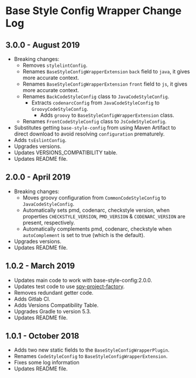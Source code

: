 # Base Style Config Wrapper Change Log

## 3.0.0 - August 2019

* Breaking changes:
  * Removes `stylelintConfig`.
  * Renames `BaseStyleConfigWrapperExtension` `back` field to `java`, it gives more accurate context.
  * Renames `BaseStyleConfigWrapperExtension` `front` field to `js`, it gives more accurate context.
  * Renames `BackCodeStyleConfig` class to `JavaCodeStyleConfig`.
    * Extracts `codenarcConfig` from `JavaCodeStyleConfig` to `GroovyCodeStyleConfig`.
      * Adds `groovy` to `BaseStyleConfigWrapperExtension` class.
  * Renames `FrontCodeStyleConfig` class to `JsCodeStyleConfig`.
* Substitutes getting `base-style-config` from using Maven Artifact to direct download to avoid resolving `configuration` prematurely.
* Adds `tsEslintConfig`.
* Upgrades versions.
* Updates VERSIONS_COMPATIBILITY table.
* Updates README file.

## 2.0.0 - April 2019

* Breaking changes:
  * Moves groovy configuration from `CommonCodeStyleConfig` to `JavaCodeStyleConfig`.
  * Automatically sets pmd, codenarc, checkstyle version, when properties `CHECKSTYLE_VERSION`, `PMD_VERSION` & `CODENARC_VERSION` are present, respectively.
  * Automatically complements pmd, codenarc, checkstyle when `autoComplement` is set to true (which is the default).
* Upgrades versions.
* Updates README file.

## 1.0.2 - March 2019

* Updates main code to work with base-style-config:2.0.0.
* Updates test code to use [spy-project-factory](https://github.com/gmullerb/spy-project-factory).
* Removes redundant getter code.
* Adds Gitlab CI.
* Adds Versions Compatibility Table.
* Upgrades Gradle to version 5.3.
* Updates README file.

## 1.0.1 - October 2018

* Adds two new static fields to the `BaseStyleConfigWrapperPlugin`.
* Renames `CodeStyleConfig` to `BaseStyleConfigWrapperExtension`.
* Fixes some log information
* Updates README file.
